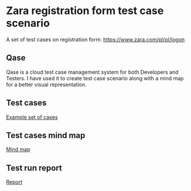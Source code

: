 # Zara registration form test case scenario
A set of test cases on registration form: https://www.zara.com/pl/pl/logon

## Qase
Qase is a cloud test case management system for both Developers and Testers. 
I have used it to create test case scenario along with a mind map for a better visual representation.

## Test cases

[Example set of cases](https://github.com/Inadurill/Zara-registration-form-test-scenario/blob/main/Zara%20registration%20form%20test%20scenario.pdf)

## Test cases mind map

[Mind map](https://github.com/Inadurill/Zara-registration-form-test-scenario/blob/main/User%20registration%20test%20scenario%20mind%20map.jpg)

## Test run report

[Report](https://github.com/Inadurill/Zara-registration-form-test-scenario/blob/main/Zara%20registration%20form%20test%20scenario.pdf)
